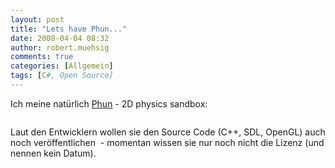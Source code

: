 ```yaml
---
layout: post
title: "Lets have Phun..."
date: 2008-04-04 08:32
author: robert.muehsig
comments: true
categories: [Allgemein]
tags: [C#, Open Source]
---
```

<p>Ich meine natürlich <a href="http://www.phun.at/">Phun</a> - 2D physics sandbox:</p> <p> <div class="wlWriterSmartContent" id="scid:5737277B-5D6D-4f48-ABFC-DD9C333F4C5D:354f703f-e0e2-49ea-bd19-f934ecf13598" style="padding-right: 0px; display: inline; padding-left: 0px; padding-bottom: 0px; margin: 0px; padding-top: 0px"><div id="d179f214-a36a-4364-8214-b503cd9fdd00" style="margin: 0px; padding: 0px; display: inline;"><div><a href="http://www.youtube.com/watch?v=0H5g9VS0ENM" target="_new"><img src="{{BASE_PATH}}/assets/wp-images/videocfd4e62c7860.jpg" galleryimg="no" onload="var downlevelDiv = document.getElementById('d179f214-a36a-4364-8214-b503cd9fdd00'); downlevelDiv.innerHTML = &quot;&lt;div&gt;&lt;object width=\&quot;425\&quot; height=\&quot;350\&quot;&gt;&lt;param name=\&quot;movie\&quot; value=\&quot;http://www.youtube.com/v/0H5g9VS0ENM\&quot;&gt;&lt;\/param&gt;&lt;param name=\&quot;wmode\&quot; value=\&quot;transparent\&quot;&gt;&lt;\/param&gt;&lt;embed src=\&quot;http://www.youtube.com/v/0H5g9VS0ENM\&quot; type=\&quot;application/x-shockwave-flash\&quot; wmode=\&quot;transparent\&quot; width=\&quot;425\&quot; height=\&quot;350\&quot;&gt;&lt;\/embed&gt;&lt;\/object&gt;&lt;\/div&gt;&quot;;" alt=""></a></div></div></div></p> <p>Laut den Entwicklern wollen sie den Source Code (C++, SDL, OpenGL) auch noch veröffentlichen&nbsp; - momentan wissen sie nur noch nicht die Lizenz (und nennen kein Datum).</p>
